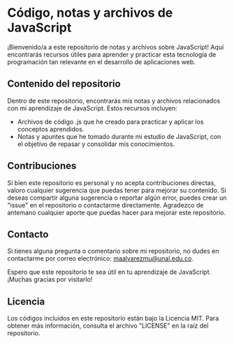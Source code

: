 # Código, notas y archivos de JavaScript

¡Bienvenido/a a este repositorio de notas y archivos sobre JavaScript! Aquí encontrarás recursos útiles para aprender y practicar esta tecnología de programación tan relevante en el desarrollo de aplicaciones web.


## Contenido del repositorio

Dentro de este repositorio, encontrarás mis notas y archivos relacionados con mi aprendizaje de JavaScript. Estos recursos incluyen:

- Archivos de código .js que he creado para practicar y aplicar los conceptos aprendidos.
- Notas y apuntes que he tomado durante mi estudio de JavaScript, con el objetivo de repasar y consolidar mis conocimientos.

## Contribuciones

Si bien este repositorio es personal y no acepta contribuciones directas, valoro cualquier sugerencia que puedas tener para mejorar su contenido. Si deseas compartir alguna sugerencia o reportar algún error, puedes crear un "issue" en el repositorio o contactarme directamente. Agradezco de antemano cualquier aporte que puedas hacer para mejorar este repositorio.

## Contacto

Si tienes alguna pregunta o comentario sobre mi repositorio, no dudes en contactarme por correo electrónico: [maalvarezmu@unal.edu.co](mailto:maalvarezmu@unal.edu.co).

Espero que este repositorio te sea útil en tu aprendizaje de JavaScript. ¡Muchas gracias por visitarlo!

## Licencia

Los códigos incluidos en este repositorio están bajo la Licencia MIT. Para obtener más información, consulta el archivo "LICENSE" en la raíz del repositorio.
